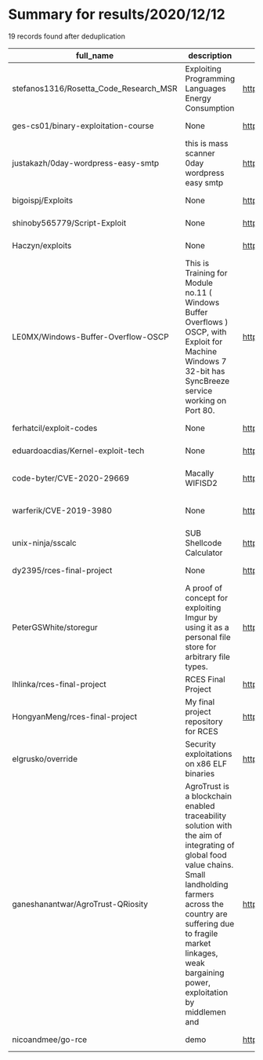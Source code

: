 
# Summary for results/2020/12/12
    
19 records found after deduplication

| full_name | description | html_url | matched_list | matched_count | pushed_at | size | stargazers_count | language | forks_count | vul_ids |
|----------------------------------------|------------------------------------------------------------------------------------------------------------------------------------------------------------------------------------------------------------------------------------------------------------------|-----------------------------------------------------------|----------------|-----------------|---------------------------|--------|--------------------|------------------|---------------|--------------------|
| stefanos1316/Rosetta_Code_Research_MSR | Exploiting Programming Languages Energy Consumption | https://github.com/stefanos1316/Rosetta_Code_Research_MSR | ['exploit'] | 1 | 2020-12-12 12:14:32+00:00 | 129585 | 2 | | 1 | [] |
| ges-cs01/binary-exploitation-course | None | https://github.com/ges-cs01/binary-exploitation-course | ['exploit'] | 1 | 2020-12-12 01:45:56+00:00 | 2 | 0 | Python | 0 | [] |
| justakazh/0day-wordpress-easy-smtp | this is mass scanner 0day wordpress easy smtp | https://github.com/justakazh/0day-wordpress-easy-smtp | ['0day'] | 1 | 2020-12-12 17:45:06+00:00 | 7080 | 3 | nan | 3 | [] |
| bigoispj/Exploits | None | https://github.com/bigoispj/Exploits | ['exploit'] | 1 | 2020-12-12 17:33:44+00:00 | 0 | 0 | | 0 | [] |
| shinoby565779/Script-Exploit | None | https://github.com/shinoby565779/Script-Exploit | ['exploit'] | 1 | 2020-12-12 16:27:24+00:00 | 0 | 0 | | 0 | [] |
| Haczyn/exploits | None | https://github.com/Haczyn/exploits | ['exploit'] | 1 | 2020-12-12 13:31:39+00:00 | 1 | 0 | | 0 | [] |
| LE0MX/Windows-Buffer-Overflow-OSCP | This is Training for Module no.11 ( Windows Buffer Overflows ) OSCP, with Exploit for Machine Windows 7 32-bit has SyncBreeze service working on Port 80. | https://github.com/LE0MX/Windows-Buffer-Overflow-OSCP | ['exploit'] | 1 | 2020-12-12 13:26:38+00:00 | 7 | 1 | Python | 0 | [] |
| ferhatcil/exploit-codes | None | https://github.com/ferhatcil/exploit-codes | ['exploit'] | 1 | 2020-12-12 09:17:41+00:00 | 2 | 0 | Python | 0 | [] |
| eduardoacdias/Kernel-exploit-tech | None | https://github.com/eduardoacdias/Kernel-exploit-tech | ['exploit'] | 1 | 2020-12-12 02:11:18+00:00 | 2614 | 0 | C | 0 | [] |
| code-byter/CVE-2020-29669 | Macally WIFISD2 | https://github.com/code-byter/CVE-2020-29669 | ['cve-2'] | 1 | 2020-12-12 13:00:37+00:00 | 2455 | 3 | Python | 3 | ['CVE-2020-29669'] |
| warferik/CVE-2019-3980 | None | https://github.com/warferik/CVE-2019-3980 | ['cve-2'] | 1 | 2020-12-12 03:41:43+00:00 | 121 | 16 | Python | 6 | ['CVE-2019-3980'] |
| unix-ninja/sscalc | SUB Shellcode Calculator | https://github.com/unix-ninja/sscalc | ['shellcode'] | 1 | 2020-12-12 15:52:11+00:00 | 4 | 4 | HTML | 0 | [] |
| dy2395/rces-final-project | None | https://github.com/dy2395/rces-final-project | ['rce'] | 1 | 2020-12-12 06:00:45+00:00 | 22347 | 0 | Jupyter Notebook | 0 | [] |
| PeterGSWhite/storegur | A proof of concept for exploiting Imgur by using it as a personal file store for arbitrary file types. | https://github.com/PeterGSWhite/storegur | ['exploit'] | 1 | 2020-12-12 15:15:55+00:00 | 10790 | 3 | Python | 0 | [] |
| lhlinka/rces-final-project | RCES Final Project | https://github.com/lhlinka/rces-final-project | ['rce'] | 1 | 2020-12-12 01:58:59+00:00 | 12659 | 0 | Jupyter Notebook | 0 | [] |
| HongyanMeng/rces-final-project | My final project repository for RCES | https://github.com/HongyanMeng/rces-final-project | ['rce'] | 1 | 2020-12-12 04:59:43+00:00 | 12264 | 0 | Jupyter Notebook | 0 | [] |
| elgrusko/override | Security exploitations on x86 ELF binaries | https://github.com/elgrusko/override | ['exploit'] | 1 | 2020-12-12 18:57:59+00:00 | 87 | 0 | C | 0 | [] |
| ganeshanantwar/AgroTrust-QRiosity | AgroTrust is a blockchain enabled traceability solution with the aim of integrating of global food value chains. Small landholding farmers across the country are suffering due to fragile market linkages, weak bargaining power, exploitation by middlemen and | https://github.com/ganeshanantwar/AgroTrust-QRiosity | ['exploit'] | 1 | 2020-12-12 18:38:41+00:00 | 52 | 2 | JavaScript | 0 | [] |
| nicoandmee/go-rce | demo | https://github.com/nicoandmee/go-rce | ['rce'] | 1 | 2020-12-12 18:11:35+00:00 | 4 | 0 | Go | 0 | [] |
